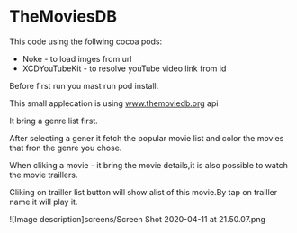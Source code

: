 # TheMoviesDB

This code using the follwing cocoa pods:

- Noke - to load imges from url
- XCDYouTubeKit -  to resolve youTube video link from id

Before first run you mast run pod install.

This small applecation is using  www.themoviedb.org api

It bring a genre list first.

After selecting a gener it fetch the popular movie list and color the movies that fron the genre you chose.

When cliking a movie - it bring the movie details,it is also possible to watch the movie traillers.

Cliking on trailler list button will show alist of this movie.By tap on trailler name it will play it.


![Image description]screens/Screen Shot 2020-04-11 at 21.50.07.png
